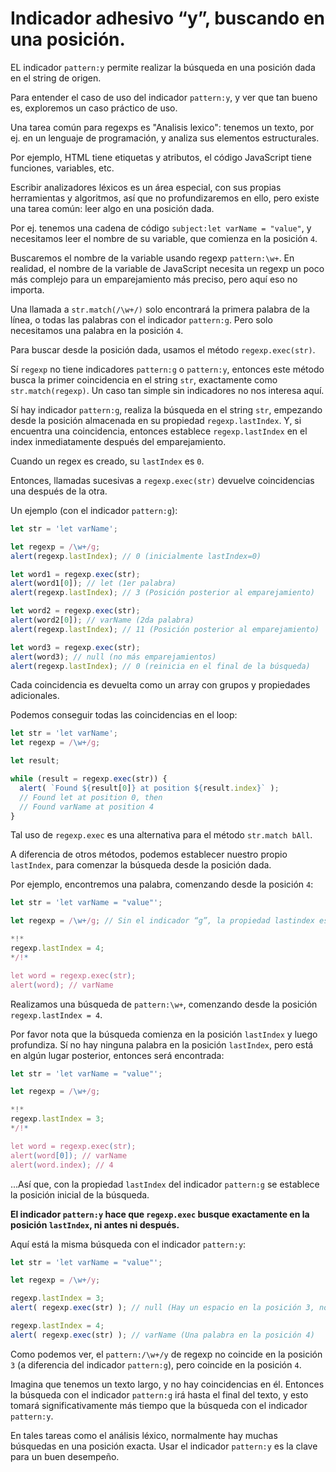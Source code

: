 
# Indicador adhesivo “y”, buscando en una posición.

EL indicador `pattern:y` permite realizar la búsqueda en una posición dada en el string de origen.

Para entender el caso de uso del indicador `pattern:y`, y ver que tan bueno es, exploremos un caso práctico de uso.

Una tarea común para regexps es "Analisis lexico": tenemos un texto, por ej. en un lenguaje de programación,  y analiza sus elementos estructurales.

Por ejemplo, HTML tiene etiquetas y atributos, el código JavaScript tiene funciones, variables, etc.

Escribir analizadores léxicos es un área especial, con sus propias herramientas y algoritmos, así que no profundizaremos en ello, pero existe una tarea común: leer algo en una posición dada.

Por ej. tenemos una cadena de código `subject:let varName = "value"`, y necesitamos leer el nombre de su variable, que comienza en la posición `4`.

Buscaremos el nombre de la variable usando regexp `pattern:\w+`. En realidad, el nombre de la variable de JavaScript necesita un regexp un poco más complejo para un emparejamiento más preciso, pero aquí eso no importa.

Una llamada a `str.match(/\w+/)` solo encontrará la primera palabra de la línea, o todas las palabras con el indicador `pattern:g`. Pero solo necesitamos una palabra en la posición `4`.

Para buscar desde la posición dada, usamos el método `regexp.exec(str)`.

Sí `regexp` no tiene indicadores `pattern:g` o `pattern:y`, entonces este método busca la primer coincidencia en el string `str`, exactamente como `str.match(regexp)`. Un caso tan simple sin indicadores no nos interesa aquí.

Sí hay indicador `pattern:g`, realiza la búsqueda en el string `str`, empezando desde la posición almacenada en su propiedad `regexp.lastIndex`. Y, si encuentra una coincidencia, entonces establece `regexp.lastIndex` en el index inmediatamente después del emparejamiento.

Cuando un regex es creado, su `lastIndex` es `0`.

Entonces, llamadas sucesivas a `regexp.exec(str)` devuelve coincidencias una después de la otra.

Un ejemplo (con el indicador `pattern:g`):

```js run
let str = 'let varName';

let regexp = /\w+/g;
alert(regexp.lastIndex); // 0 (inicialmente lastIndex=0) 

let word1 = regexp.exec(str);
alert(word1[0]); // let (1er palabra)
alert(regexp.lastIndex); // 3 (Posición posterior al emparejamiento)

let word2 = regexp.exec(str);
alert(word2[0]); // varName (2da palabra)
alert(regexp.lastIndex); // 11 (Posición posterior al emparejamiento)

let word3 = regexp.exec(str);
alert(word3); // null (no más emparejamientos)
alert(regexp.lastIndex); // 0 (reinicia en el final de la búsqueda)
```

Cada coincidencia es devuelta como un array con grupos y propiedades adicionales.

Podemos conseguir todas las coincidencias en el loop:

```js run
let str = 'let varName';
let regexp = /\w+/g;

let result;

while (result = regexp.exec(str)) {
  alert( `Found ${result[0]} at position ${result.index}` );
  // Found let at position 0, then
  // Found varName at position 4
}
```

Tal uso de `regexp.exec` es una alternativa para el método `str.match bAll`.

A diferencia de otros métodos, podemos establecer nuestro propio `lastIndex`, para comenzar la búsqueda desde la posición dada.

Por ejemplo, encontremos una palabra, comenzando desde la posición `4`:

```js run
let str = 'let varName = "value"';

let regexp = /\w+/g; // Sin el indicador “g”, la propiedad lastindex es ignorada.

*!*
regexp.lastIndex = 4;
*/!*

let word = regexp.exec(str);
alert(word); // varName
```

Realizamos una búsqueda de `pattern:\w+`, comenzando desde la posición `regexp.lastIndex = 4`.

Por favor nota que la búsqueda comienza en la posición `lastIndex` y luego profundiza. Sí no hay ninguna palabra en la posición `lastIndex`, pero está en algún lugar posterior, entonces será encontrada:

```js run
let str = 'let varName = "value"';

let regexp = /\w+/g;

*!*
regexp.lastIndex = 3;
*/!*

let word = regexp.exec(str);
alert(word[0]); // varName
alert(word.index); // 4
```

...Así que, con la propiedad `lastIndex` del indicador `pattern:g` se establece la posición inicial de la búsqueda.

**El indicador `pattern:y` hace que `regexp.exec` busque exactamente en la posición `lastIndex`, ni antes ni después.**

Aquí está la misma búsqueda con el indicador `pattern:y`:

```js run
let str = 'let varName = "value"';

let regexp = /\w+/y;

regexp.lastIndex = 3;
alert( regexp.exec(str) ); // null (Hay un espacio en la posición 3, no una palabra) 

regexp.lastIndex = 4;
alert( regexp.exec(str) ); // varName (Una palabra en la posición 4)
```

Como podemos ver, el `pattern:/\w+/y` de regexp no coincide en la posición `3` (a diferencia del indicador `pattern:g`), pero coincide en la posición `4`.

Imagina que tenemos un texto largo, y no hay coincidencias en él. Entonces la búsqueda con el indicador `pattern:g` irá hasta el final del texto, y esto tomará significativamente más tiempo que la búsqueda con el indicador `pattern:y`.

En tales tareas como el análisis léxico, normalmente hay muchas búsquedas en una posición exacta. Usar el indicador `pattern:y` es la clave para un buen desempeño.
